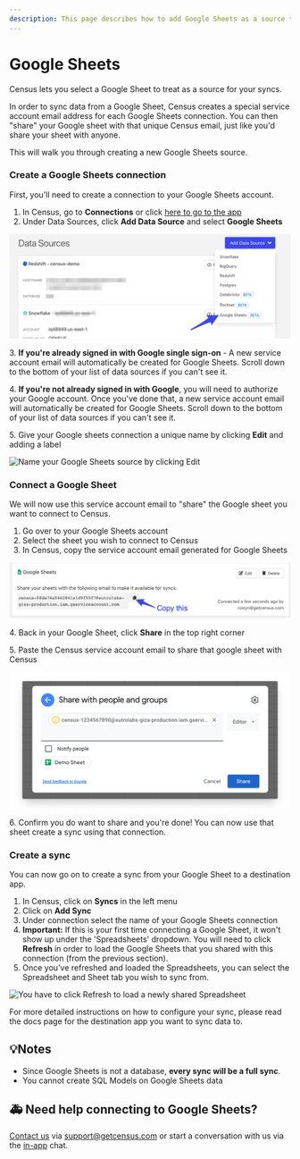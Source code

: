 ```yaml
---
description: This page describes how to add Google Sheets as a source to Census.
---
```


# Google Sheets

Census lets you select a Google Sheet to treat as a source for your syncs.

In order to sync data from a Google Sheet, Census creates a special service account email address for each Google Sheets connection. You can then "share" your Google sheet with that unique Census email, just like you'd share your sheet with anyone.&#x20;

This will walk you through creating a new Google Sheets source.

### Create a Google Sheets connection

First, you'll need to create a connection to your Google Sheets account.&#x20;

1. In Census, go to **Connections** or click [here to go to the app](https://app.getcensus.com/connections)
2. Under Data Sources, click **Add Data Source** and select **Google Sheets**

![](<../.gitbook/assets/image (3) (1).png>)

3\. **If you're already signed in with Google single sign-on** - A new service account email will automatically be created for Google Sheets. Scroll down to the bottom of your list of data sources if you can't see it.&#x20;

4\. **If you're not already signed in with Google**, you will need to authorize your Google account. Once you've done that, a new service account email will automatically be created for Google Sheets. Scroll down to the bottom of your list of data sources if you can't see it.&#x20;

5\. Give your Google sheets connection a unique name by clicking **Edit** and adding a label

![Name your Google Sheets source by clicking Edit](../.gitbook/assets/name\_google\_sheets\_source.png)

### Connect a Google Sheet

We will now use this service account email to "share" the Google sheet you want to connect to Census.&#x20;

1. Go over to your Google Sheets account
2. Select the sheet you wish to connect to Census
3. In Census, copy the service account email generated for Google Sheets

![](<../.gitbook/assets/image (5).png>)

4\. Back in your Google Sheet, click **Share** in the top right corner

5\. Paste the Census service account email to share that google sheet with Census

![](<../.gitbook/assets/image (4).png>)

6\. Confirm you do want to share and you're done! You can now use that sheet create a sync using that connection.

### Create a sync

You can now go on to create a sync from your Google Sheet to a destination app.

1. In Census, click on **Syncs** in the left menu
2. Click on **Add Sync**
3. Under connection select the name of your Google Sheets connection
4. **Important:** If this is your first time connecting a Google Sheet, it won't show up under the 'Spreadsheets' dropdown. You will need to click **Refresh** in order to load the Google Sheets that you shared with this connection (from the previous section).
5. Once you've refreshed and loaded the Spreadsheets, you can select the Spreadsheet and Sheet tab you wish to sync from.&#x20;

![You have to click Refresh to load a newly shared Spreadsheet](../.gitbook/assets/refresh\_google\_sheets.png)

For more detailed instructions on how to configure your sync, please read the docs page for the destination app you want to sync data to.

## 💡Notes

* Since Google Sheets is not a database, **every sync will be a full sync**.&#x20;
* You cannot create SQL Models on Google Sheets data

## 🚑 Need help connecting to Google Sheets?

[Contact us](mailto:support@getcensus.com) via support@getcensus.com or start a conversation with us via the [in-app](https://app.getcensus.com) chat.
